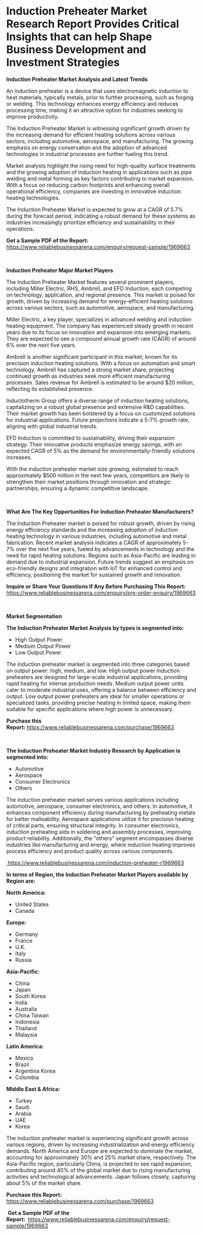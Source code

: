 <p><h1>Induction Preheater Market Research Report Provides Critical Insights that can help Shape Business Development and Investment Strategies</h1></p><p><strong>Induction Preheater Market Analysis and Latest Trends</strong></p>
<p><p>An induction preheater is a device that uses electromagnetic induction to heat materials, typically metals, prior to further processing, such as forging or welding. This technology enhances energy efficiency and reduces processing time, making it an attractive option for industries seeking to improve productivity. </p><p>The Induction Preheater Market is witnessing significant growth driven by the increasing demand for efficient heating solutions across various sectors, including automotive, aerospace, and manufacturing. The growing emphasis on energy conservation and the adoption of advanced technologies in industrial processes are further fueling this trend. </p><p>Market analysts highlight the rising need for high-quality surface treatments and the growing adoption of induction heating in applications such as pipe welding and metal forming as key factors contributing to market expansion. With a focus on reducing carbon footprints and enhancing overall operational efficiency, companies are investing in innovative induction heating technologies. </p><p>The Induction Preheater Market is expected to grow at a CAGR of 5.7% during the forecast period, indicating a robust demand for these systems as industries increasingly prioritize efficiency and sustainability in their operations.</p></p>
<p><strong>Get a Sample PDF of the Report:&nbsp;</strong> <a href="https://www.reliablebusinessarena.com/enquiry/request-sample/1969663?utm_campaign=2039&utm_medium=2&utm_source=Github&utm_content=ia&utm_term=12042025&utm_id=induction-preheater">https://www.reliablebusinessarena.com/enquiry/request-sample/1969663</a></p>
<p>&nbsp;</p>
<p><strong>Induction Preheater Major Market Players</strong></p>
<p><p>The Induction Preheater Market features several prominent players, including Miller Electric, RHS, Ambrell, and EFD Induction, each competing on technology, application, and regional presence. This market is poised for growth, driven by increasing demand for energy-efficient heating solutions across various sectors, such as automotive, aerospace, and manufacturing.</p><p>Miller Electric, a key player, specializes in advanced welding and induction heating equipment. The company has experienced steady growth in recent years due to its focus on innovation and expansion into emerging markets. They are expected to see a compound annual growth rate (CAGR) of around 6% over the next five years.</p><p>Ambrell is another significant participant in this market, known for its precision induction heating solutions. With a focus on automation and smart technology, Ambrell has captured a strong market share, projecting continued growth as industries seek more efficient manufacturing processes. Sales revenue for Ambrell is estimated to be around $20 million, reflecting its established presence.</p><p>Inductotherm Group offers a diverse range of induction heating solutions, capitalizing on a robust global presence and extensive R&D capabilities. Their market growth has been bolstered by a focus on customized solutions for industrial applications. Future projections indicate a 5-7% growth rate, aligning with global industrial trends.</p><p>EFD Induction is committed to sustainability, driving their expansion strategy. Their innovative products emphasize energy savings, with an expected CAGR of 5% as the demand for environmentally-friendly solutions increases.</p><p>With the induction preheater market size growing, estimated to reach approximately $500 million in the next few years, competitors are likely to strengthen their market positions through innovation and strategic partnerships, ensuring a dynamic competitive landscape.</p></p>
<p>&nbsp;</p>
<p><strong>What Are The Key Opportunities For Induction Preheater Manufacturers?</strong></p>
<p><p>The Induction Preheater market is poised for robust growth, driven by rising energy efficiency standards and the increasing adoption of induction heating technology in various industries, including automotive and metal fabrication. Recent market analysis indicates a CAGR of approximately 5-7% over the next five years, fueled by advancements in technology and the need for rapid heating solutions. Regions such as Asia-Pacific are leading in demand due to industrial expansion. Future trends suggest an emphasis on eco-friendly designs and integration with IoT for enhanced control and efficiency, positioning the market for sustained growth and innovation.</p></p>
<p><strong>Inquire or Share Your Questions If Any Before Purchasing This Report:</strong> <a href="https://www.reliablebusinessarena.com/enquiry/pre-order-enquiry/1969663?utm_campaign=2039&utm_medium=2&utm_source=Github&utm_content=ia&utm_term=12042025&utm_id=induction-preheater">https://www.reliablebusinessarena.com/enquiry/pre-order-enquiry/1969663</a></p>
<p>&nbsp;</p>
<p><strong>Market Segmentation</strong></p>
<p><strong>The Induction Preheater Market Analysis by types is segmented into:</strong></p>
<p><ul><li>High Output Power</li><li>Medium Output Power</li><li>Low Output Power</li></ul></p>
<p><p>The induction preheater market is segmented into three categories based on output power: high, medium, and low. High output power induction preheaters are designed for large-scale industrial applications, providing rapid heating for intense production needs. Medium output power units cater to moderate industrial uses, offering a balance between efficiency and output. Low output power preheaters are ideal for smaller operations or specialized tasks, providing precise heating in limited space, making them suitable for specific applications where high power is unnecessary.</p></p>
<p><strong>Purchase this Report:&nbsp;</strong><a href="https://www.reliablebusinessarena.com/purchase/1969663?utm_campaign=2039&utm_medium=2&utm_source=Github&utm_content=ia&utm_term=12042025&utm_id=induction-preheater">https://www.reliablebusinessarena.com/purchase/1969663</a></p>
<p>&nbsp;</p>
<p><strong>The Induction Preheater Market Industry Research by Application is segmented into:</strong></p>
<p><ul><li>Automotive</li><li>Aerospace</li><li>Consumer Electronics</li><li>Others</li></ul></p>
<p><p>The induction preheater market serves various applications including automotive, aerospace, consumer electronics, and others. In automotive, it enhances component efficiency during manufacturing by preheating metals for better malleability. Aerospace applications utilize it for precision heating of critical parts, ensuring structural integrity. In consumer electronics, induction preheating aids in soldering and assembly processes, improving product reliability. Additionally, the "others" segment encompasses diverse industries like manufacturing and energy, where induction heating improves process efficiency and product quality across various components.</p></p>
<p><a href="https://www.reliablebusinessarena.com/induction-preheater-r1969663?utm_campaign=2039&utm_medium=2&utm_source=Github&utm_content=ia&utm_term=12042025&utm_id=induction-preheater">&nbsp;https://www.reliablebusinessarena.com/induction-preheater-r1969663</a></p>
<p><strong>In terms of Region, the Induction Preheater Market Players available by Region are:</strong></p>
<p>
    <p> <strong> North America: </strong>
        <ul>
            <li>United States</li>
            <li>Canada</li>
        </ul>
        </p> 
    <p> <strong> Europe: </strong>
        <ul>
            <li>Germany</li>
            <li>France</li>
            <li>U.K.</li>
            <li>Italy</li>
            <li>Russia</li>
        </ul>
        </p> 
    <p> <strong> Asia-Pacific: </strong>
        <ul>
            <li>China</li>
            <li>Japan</li>
            <li>South Korea</li>
            <li>India</li>
            <li>Australia</li>
            <li>China Taiwan</li>
            <li>Indonesia</li>
            <li>Thailand</li>
            <li>Malaysia</li>
        </ul>
        </p> 
    <p> <strong> Latin America: </strong>
        <ul>
            <li>Mexico</li>
            <li>Brazil</li>
            <li>Argentina Korea</li>
            <li>Colombia</li>
        </ul>
        </p> 
    <p> <strong> Middle East & Africa: </strong>
        <ul>
            <li>Turkey</li>
            <li>Saudi</li>
            <li>Arabia</li>
            <li>UAE</li>
            <li>Korea</li>
        </ul>
    </p>
    </p>
<p><p>The induction preheater market is experiencing significant growth across various regions, driven by increasing industrialization and energy efficiency demands. North America and Europe are expected to dominate the market, accounting for approximately 30% and 25% market share, respectively. The Asia-Pacific region, particularly China, is projected to see rapid expansion, contributing around 40% of the global market due to rising manufacturing activities and technological advancements. Japan follows closely, capturing about 5% of the market share.</p></p>
<p><strong>Purchase this Report: </strong><a href="https://www.reliablebusinessarena.com/purchase/1969663?utm_campaign=2039&utm_medium=2&utm_source=Github&utm_content=ia&utm_term=12042025&utm_id=induction-preheater">https://www.reliablebusinessarena.com/purchase/1969663</a></p>
<p>&nbsp;<strong>Get a Sample PDF of the Report:&nbsp;&nbsp;</strong><a href="https://www.reliablebusinessarena.com/enquiry/request-sample/1969663?utm_campaign=2039&utm_medium=2&utm_source=Github&utm_content=ia&utm_term=12042025&utm_id=induction-preheater">https://www.reliablebusinessarena.com/enquiry/request-sample/1969663</a></p>
<p><strong></strong></p>
<p><p></p><p></p><p></p></p>